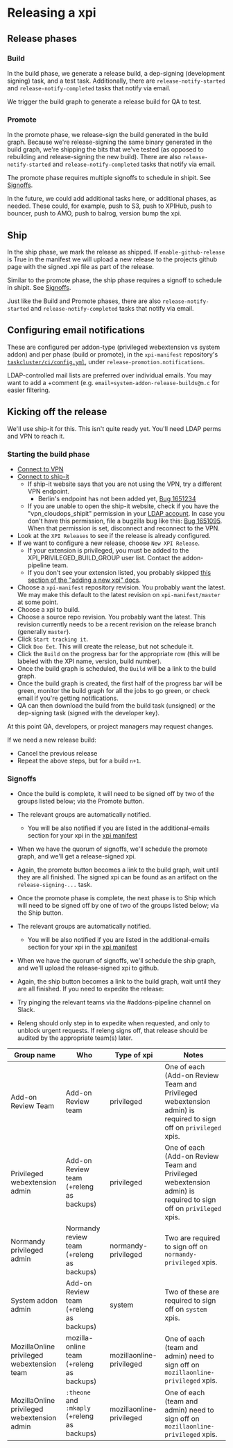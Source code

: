 # Releasing a xpi

## Release phases

### Build

In the build phase, we generate a release build, a dep-signing (development signing) task, and a test task. Additionally, there are  `release-notify-started` and `release-notify-completed` tasks that notify via email.

We trigger the build graph to generate a release build for QA to test.

### Promote

In the promote phase, we release-sign the build generated in the build graph. Because we're release-signing the same binary generated in the build graph, we're shipping the bits that we've tested (as opposed to rebuilding and release-signing the new build). There are also `release-notify-started` and `release-notify-completed` tasks that notify via email.

The promote phase requires multiple signoffs to schedule in shipit. See [Signoffs](#Signoffs).

In the future, we could add additional tasks here, or additional phases, as needed. These could, for example, push to S3, push to XPIHub, push to bouncer, push to AMO, push to balrog, version bump the xpi.

## Ship

In the ship phase, we mark the release as shipped.  If `enable-github-release` is True in the manifest we will upload a new release to the projects github page with the signed .xpi file as part of the release.

Similar to the promote phase, the ship phase requires a signoff to schedule in shipit. See [Signoffs](#Signoffs).

Just like the Build and Promote phases, there are also `release-notify-started` and `release-notify-completed` tasks that notify via email.

## Configuring email notifications

These are configured per addon-type (privileged webextension vs system addon) and per phase (build or promote), in the `xpi-manifest` repository's [`taskcluster/ci/config.yml`](../taskcluster/ci/config.yml), under `release-promotion.notifications`.

LDAP-controlled mail lists are preferred over individual emails. You may want to add a +comment (e.g. `email+system-addon-release-builds@m.c` for easier filtering.

## Kicking off the release

We'll use ship-it for this. This isn't quite ready yet. You'll need LDAP perms and VPN to reach it.

### Starting the build phase

  - [Connect to VPN](https://mana.mozilla.org/wiki/display/IT/Mozilla+Corporate+VPN)
  - [Connect to ship-it](https://shipit.mozilla-releng.net/)
    - If ship-it website says that you are not using the VPN, try a different VPN endpoint.
      - Berlin's endpoint has not been added yet, [Bug 1651234](https://bugzilla.mozilla.org/show_bug.cgi?id=1651234)
    - If you are unable to open the ship-it website, check if you have the "vpn_cloudops_shipit" permission in your [LDAP account](https://firefox-ci-tc.services.mozilla.com/profile). In case you don't have this permission, file a bugzilla bug like this: [Bug 1651095](https://bugzilla.mozilla.org/show_bug.cgi?id=1651095). When that permission is set, disconnect and reconnect to the VPN.
  - Look at the `XPI Releases` to see if the release is already configured.
  - If we want to configure a new release, choose `New XPI Release`.
    - If your extension is privileged, you must be added to the XPI_PRIVILEGED_BUILD_GROUP user list. Contact the addon-pipeline team.
    - If you don't see your extension listed, you probably skipped [this section of the "adding a new xpi" docs](https://github.com/mozilla-extensions/xpi-manifest/blob/master/docs/adding-a-new-xpi.md#enabling-releases).
  - Choose a `xpi-manifest` repository revision. You probably want the latest. We may make this default to the latest revision on `xpi-manifest/master` at some point.
  - Choose a xpi to build.
  - Choose a source repo revision. You probably want the latest. This revision currently needs to be a recent revision on the release branch (generally `master`).
  - Click `Start tracking it`.
  - Click `Doo Eet`. This will create the release, but not schedule it.
  - Click the `Build` on the progress bar for the appropriate row (this will be labeled with the XPI name, version, build number).
  - Once the build graph is scheduled, the `Build` will be a link to the build graph.
  - Once the build graph is created, the first half of the progress bar will be green, monitor the build graph for all the jobs to go green, or check email if you're getting notifications.
  - QA can then download the build from the build task (unsigned) or the dep-signing task (signed with the developer key).

At this point QA, developers, or project managers may request changes.

If we need a new release build:

  - Cancel the previous release
  - Repeat the above steps, but for a build `n+1`.

### Signoffs

  - Once the build is complete, it will need to be signed off by two of the groups listed below; via the Promote button.
  - The relevant groups are automatically notified.
    - You will be also notified if you are listed in the additional-emails section for your xpi in the [xpi manifest](https://github.com/mozilla-extensions/xpi-manifest/blob/master/manifests/)
  - When we have the quorum of signoffs, we'll schedule the promote graph, and we'll get a release-signed xpi.
  - Again, the promote button becomes a link to the build graph, wait until they are all finished. The signed xpi can be found as an artifact on the `release-signing-...` task.
  - Once the promote phase is complete, the next phase is to Ship which will need to be signed off by one of two of the groups listed below; via the Ship button.
  - The relevant groups are automatically notified.
    - You will be also notified if you are listed in the additional-emails section for your xpi in the [xpi manifest](https://github.com/mozilla-extensions/xpi-manifest/blob/master/manifests/)
  - When we have the quorum of signoffs, we'll schedule the ship graph, and we'll upload the release-signed xpi to github.
  - Again, the ship button becomes a link to the build graph, wait until they are all finished.
If you need to expedite the release:

  - Try pinging the relevant teams via the #addons-pipeline channel on Slack.
  - Releng should only step in to expedite when requested, and only to unblock urgent requests. If releng signs off, that release should be audited by the appropriate team(s) later.

| Group name | Who | Type of xpi | Notes |
| ---------- | --- | ----------- | ----- |
Add-on Review Team | Add-on Review team | privileged | One of each (Add-on Review Team and Privileged webextension admin) is required to sign off on `privileged` xpis.
Privileged webextension admin | Add-on Review team (+releng as backups) | privileged | One of each (Add-on Review Team and Privileged webextension admin) is required to sign off on `privileged` xpis.
Normandy privileged admin | Normandy review team (+releng as backups) | normandy-privileged | Two are required to sign off on `normandy-privileged` xpis.
System addon admin | Add-on Review team (+releng as backups) | system | Two of these are required to sign off on `system` xpis.
MozillaOnline privileged webextension team | mozilla-online team (+releng as backups) | mozillaonline-privileged | One of each (team and admin) need to sign off on `mozillaonline-privileged` xpis.
MozillaOnline privileged webextension admin | `:theone` and `:mkaply` (+releng as backups) | mozillaonline-privileged | One of each (team and admin) need to sign off on `mozillaonline-privileged` xpis.
